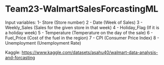 # Team23-WalmartSalesForcastingML

Input variables:
1- Store (Store number)
2 - Date (Week of Sales)
3 - Weekly_Sales (Sales for the given store in that week)
4 - Holiday_Flag (If it is a holiday week)
5 - Temperature (Temperature on the day of the sale)
6 - Fuel_Price (Cost of the fuel in the region)
7 - CPI (Consumer Price Index)
8 - Unemployment (Unemployment Rate)

Kaggle: https://www.kaggle.com/datasets/asahu40/walmart-data-analysis-and-forcasting

